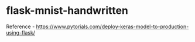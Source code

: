 # flask-mnist-handwritten

Reference - https://www.pytorials.com/deploy-keras-model-to-production-using-flask/
